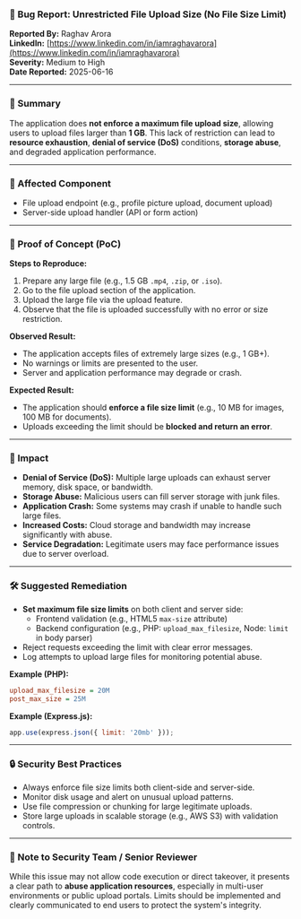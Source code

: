 ### 🐞 Bug Report: Unrestricted File Upload Size (No File Size Limit)

**Reported By:** Raghav Arora  
**LinkedIn:** [https://www.linkedin.com/in/iamraghavarora](https://www.linkedin.com/in/iamraghavarora)  
**Severity:** Medium to High  
**Date Reported:** 2025-06-16

---

### 📄 Summary

The application does **not enforce a maximum file upload size**, allowing users to upload files larger than **1 GB**. This lack of restriction can lead to **resource exhaustion**, **denial of service (DoS)** conditions, **storage abuse**, and degraded application performance.

---

### 📌 Affected Component

- File upload endpoint (e.g., profile picture upload, document upload)
- Server-side upload handler (API or form action)

---

### 🚨 Proof of Concept (PoC)

**Steps to Reproduce:**

1. Prepare any large file (e.g., 1.5 GB `.mp4`, `.zip`, or `.iso`).
2. Go to the file upload section of the application.
3. Upload the large file via the upload feature.
4. Observe that the file is uploaded successfully with no error or size restriction.

**Observed Result:**

- The application accepts files of extremely large sizes (e.g., 1 GB+).
- No warnings or limits are presented to the user.
- Server and application performance may degrade or crash.

**Expected Result:**

- The application should **enforce a file size limit** (e.g., 10 MB for images, 100 MB for documents).
- Uploads exceeding the limit should be **blocked and return an error**.

---

### 🎯 Impact

- **Denial of Service (DoS):** Multiple large uploads can exhaust server memory, disk space, or bandwidth.
- **Storage Abuse:** Malicious users can fill server storage with junk files.
- **Application Crash:** Some systems may crash if unable to handle such large files.
- **Increased Costs:** Cloud storage and bandwidth may increase significantly with abuse.
- **Service Degradation:** Legitimate users may face performance issues due to server overload.

---

### 🛠️ Suggested Remediation

- **Set maximum file size limits** on both client and server side:
  - Frontend validation (e.g., HTML5 `max-size` attribute)
  - Backend configuration (e.g., PHP: `upload_max_filesize`, Node: `limit` in body parser)
- Reject requests exceeding the limit with clear error messages.
- Log attempts to upload large files for monitoring potential abuse.

**Example (PHP):**

```ini
upload_max_filesize = 20M
post_max_size = 25M
```

**Example (Express.js):**

```js
app.use(express.json({ limit: '20mb' }));
```

---

### 🔒 Security Best Practices

- Always enforce file size limits both client-side and server-side.
- Monitor disk usage and alert on unusual upload patterns.
- Use file compression or chunking for large legitimate uploads.
- Store large uploads in scalable storage (e.g., AWS S3) with validation controls.

---

### 🙏 Note to Security Team / Senior Reviewer

While this issue may not allow code execution or direct takeover, it presents a clear path to **abuse application resources**, especially in multi-user environments or public upload portals. Limits should be implemented and clearly communicated to end users to protect the system's integrity.
